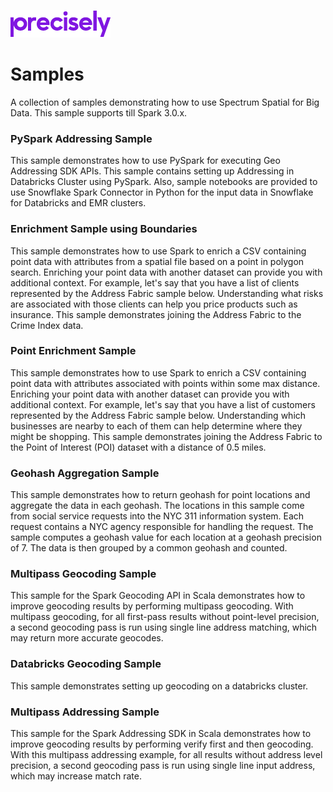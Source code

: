 ![Precisely](Precisely_Logo.png "Precisely")

# Samples

A collection of samples demonstrating how to use Spectrum Spatial for Big Data. This sample supports till Spark 3.0.x.

### PySpark Addressing Sample

This sample demonstrates how to use PySpark for executing Geo Addressing SDK APIs. This sample contains setting up
Addressing in Databricks Cluster using PySpark. Also, sample notebooks are provided to use Snowflake Spark Connector in
Python for the input data in Snowflake for Databricks and EMR clusters.

### Enrichment Sample using Boundaries

This sample demonstrates how to use Spark to enrich a CSV containing point data with attributes from a spatial file
based on
a point in polygon search. Enriching your point data with another dataset can provide you with
additional context. For example, let's say that you have a list of clients represented by the Address Fabric
sample below. Understanding what risks are associated with those clients can help you price products such as insurance.
This sample demonstrates joining the Address Fabric to the Crime Index data.

### Point Enrichment Sample

This sample demonstrates how to use Spark to enrich a CSV containing point data with attributes associated with
points within some max distance. Enriching your point data with another dataset can provide you with
additional context. For example, let's say that you have a list of customers represented by the Address Fabric
sample below. Understanding which businesses are nearby to each of them can help determine where they might be
shopping. This sample demonstrates joining the Address Fabric to the Point of Interest (POI) dataset with a distance
of 0.5 miles.

### Geohash Aggregation Sample

This sample demonstrates how to return geohash for point locations and aggregate the data in each geohash.
The locations in this sample come from social service requests into the NYC 311 information system.
Each request contains a NYC agency responsible for handling the request.
The sample computes a geohash value for each location at a geohash precision of 7.
The data is then grouped by a common geohash and counted.

### Multipass Geocoding Sample

This sample for the Spark Geocoding API in Scala demonstrates how to improve geocoding results by performing multipass
geocoding. With multipass geocoding, for all first-pass results without point-level precision, a second geocoding pass
is run using single line address matching, which may return more accurate geocodes.

### Databricks Geocoding Sample

This sample demonstrates setting up geocoding on a databricks cluster.

### Multipass Addressing Sample

This sample for the Spark Addressing SDK in Scala demonstrates how to improve geocoding results by performing verify
first and then geocoding. With this multipass addressing example, for all results without address level precision, a
second geocoding pass is run using single line input address, which may increase match rate.
